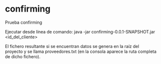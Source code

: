 # confirming
Prueba confirming

Ejecutar desde línea de comando:  java -jar confirming-0.0.1-SNAPSHOT.jar <id_del_cliente>

El fichero resultante si se encuentran datos se genera en la raíz del proyecto y se llama proveedores.txt (en la consola aparece la ruta completa de dicho fichero).
